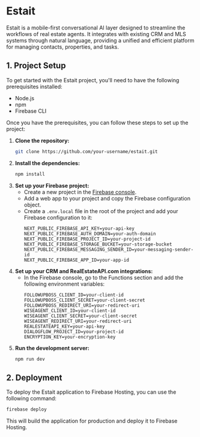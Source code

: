 # Estait

Estait is a mobile-first conversational AI layer designed to streamline the workflows of real estate agents. It integrates with existing CRM and MLS systems through natural language, providing a unified and efficient platform for managing contacts, properties, and tasks.

## 1. Project Setup

To get started with the Estait project, you'll need to have the following prerequisites installed:

- Node.js
- npm
- Firebase CLI

Once you have the prerequisites, you can follow these steps to set up the project:

1.  **Clone the repository:**
    ```bash
    git clone https://github.com/your-username/estait.git
    ```
2.  **Install the dependencies:**
    ```bash
    npm install
    ```
3.  **Set up your Firebase project:**
    - Create a new project in the [Firebase console](https://console.firebase.google.com/).
    - Add a web app to your project and copy the Firebase configuration object.
    - Create a `.env.local` file in the root of the project and add your Firebase configuration to it:
      ```
      NEXT_PUBLIC_FIREBASE_API_KEY=your-api-key
      NEXT_PUBLIC_FIREBASE_AUTH_DOMAIN=your-auth-domain
      NEXT_PUBLIC_FIREBASE_PROJECT_ID=your-project-id
      NEXT_PUBLIC_FIREBASE_STORAGE_BUCKET=your-storage-bucket
      NEXT_PUBLIC_FIREBASE_MESSAGING_SENDER_ID=your-messaging-sender-id
      NEXT_PUBLIC_FIREBASE_APP_ID=your-app-id
      ```
4.  **Set up your CRM and RealEstateAPI.com integrations:**
    - In the Firebase console, go to the Functions section and add the following environment variables:
      ```
      FOLLOWUPBOSS_CLIENT_ID=your-client-id
      FOLLOWUPBOSS_CLIENT_SECRET=your-client-secret
      FOLLOWUPBOSS_REDIRECT_URI=your-redirect-uri
      WISEAGENT_CLIENT_ID=your-client-id
      WISEAGENT_CLIENT_SECRET=your-client-secret
      WISEAGENT_REDIRECT_URI=your-redirect-uri
      REALESTATEAPI_KEY=your-api-key
      DIALOGFLOW_PROJECT_ID=your-project-id
      ENCRYPTION_KEY=your-encryption-key
      ```
5.  **Run the development server:**
    ```bash
    npm run dev
    ```

## 2. Deployment

To deploy the Estait application to Firebase Hosting, you can use the following command:

```bash
firebase deploy
```

This will build the application for production and deploy it to Firebase Hosting.
